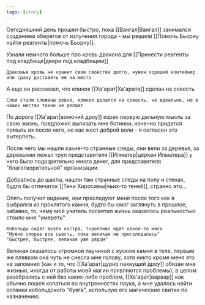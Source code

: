 ```yaml
---
tags: [story]
---
```


Сегодняшний день прошел быстро, пока [[Вангал|Вангал]] занимался созданием оберегов от излучения города - мы решили [[Помочь Бьорну найти реагенты|помочь Бьорну]].

Узнали немного больше про кровь дракона для [[Принести реагенты под кладбище|двери под кладбищем]]

```
Драконья кровь не хранит свои свойства долго, нужен хороший контейнер или сразу доставить ее на место
```

А еще он рассказал, что клинок [[Ха'арат|Ха'арата]] сделан на совесть

```
Слои стали сложены ровно, клинок делался на совесть, не идеально, но в наших местах такое не делают
```

По дороге [[Ха'арат|вонючий дроу]] изрек первую дельную мысль за свою жизнь, предложил вылизать мне ботинки, конечно придется помыть их после него, но как жест доброй воли - я согласен это вытерпеть.

После чего мы нашли какие-то странные следы, они вели за деревья, за деревьями лежал труп представителя [[Илматер|церкви Илматера]] у него было подозрительно много денег, для представителя "благотворительной" организации.

Добрались до шахты, нашли там странные следы на полу и стенах, будто бы отпечаток [[Тени Хиросимы|чьих-то теней]], странно это...

Опять получил видение, они преследуют меня после того как я выбрался из проклятого камня, будто бы смог заглянуть в прошлое, забавно, то, чему мой учитель посвятил жизнь оказалось реальностью стоило мне "умереть"

```
Кобольды сидят возле костра, торопливо едят какое-то мясо
"Нужно скорее все съесть, пока великая не проголодалась"
"Быстрее, быстрее, великая уже рядом"
```

Великая оказалось огромной паучихой с куском камня в теле, первым же плевком она чуть не снесла мне голову, хотя никто кроме меня это не запомнил (как и то, что [[Ха'арат|дурно пахнущий дроу]] обязан мне жизнью, иногда от работы моей магии появляются проблемы), в целом разобрались с ней без каких-либо проблем, [[Ха'арат|варвар]] как обычно пошел копаться во внутренностях паука, а мне удалось найти останки кобольдского "буяга", использую его магические свитки по назначению.
